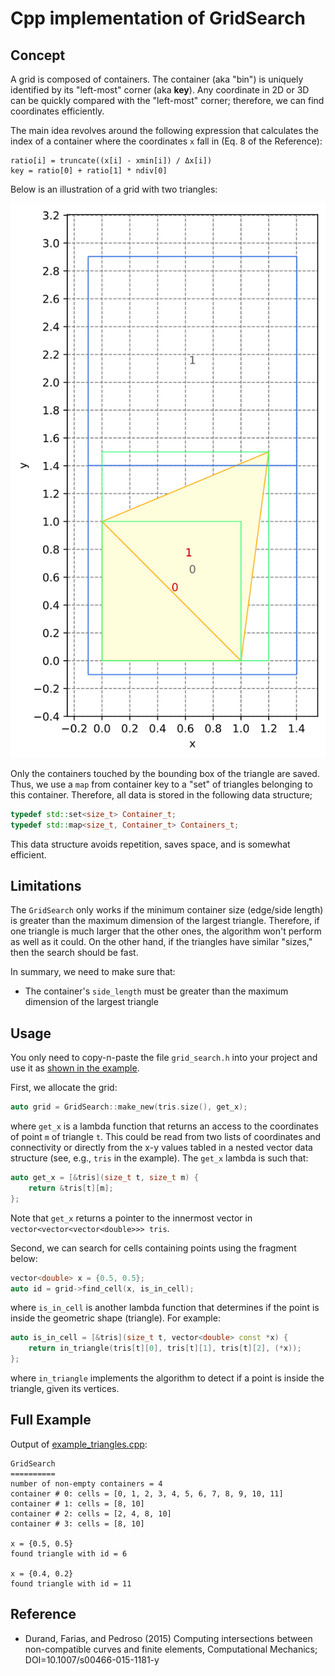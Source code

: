 # Cpp implementation of GridSearch

## Concept

A grid is composed of containers. The container (aka "bin") is uniquely identified by its "left-most" corner (aka **key**). Any coordinate in 2D or 3D can be quickly compared with the "left-most" corner; therefore, we can find coordinates efficiently.

The main idea revolves around the following expression that calculates the index of a container where the coordinates `x` fall in (Eq. 8 of the Reference):

```text
ratio[i] = truncate((x[i] - xmin[i]) / Δx[i])
key = ratio[0] + ratio[1] * ndiv[0] 
```

Below is an illustration of a grid with two triangles:

![example_grid_two_triangles](https://github.com/cpmech/cpp-grid-search/raw/main/example_grid_two_triangles.svg)

Only the containers touched by the bounding box of the triangle are saved. Thus, we use a `map` from container key to a "set" of triangles belonging to this container. Therefore, all data is stored in the following data structure;

```c++
typedef std::set<size_t> Container_t;
typedef std::map<size_t, Container_t> Containers_t;
```

This data structure avoids repetition, saves space, and is somewhat efficient.

## Limitations

The `GridSearch` only works if the minimum container size (edge/side length) is greater than the maximum dimension of the largest triangle. Therefore, if one triangle is much larger that the other ones, the algorithm won't perform as well as it could. On the other hand, if the triangles have similar "sizes," then the search should be fast.

In summary, we need to make sure that:

* The container's `side_length` must be greater than the maximum dimension of the largest triangle

## Usage

You only need to copy-n-paste the file `grid_search.h` into your project and use it as [shown in the example](https://github.com/cpmech/cpp-grid-search/blob/main/example_triangles.cpp).

First, we allocate the grid:

```c++
auto grid = GridSearch::make_new(tris.size(), get_x);
```

where `get_x` is a lambda function that returns an access to the coordinates of point `m` of triangle `t`. This could be read from two lists of coordinates and connectivity or directly from the x-y values tabled in a nested vector data structure (see, e.g., `tris` in the example). The `get_x` lambda is such that:

```c++
auto get_x = [&tris](size_t t, size_t m) {
    return &tris[t][m];
};
```

Note that `get_x` returns a pointer to the innermost vector in `vector<vector<vector<double>>> tris`.

Second, we can search for cells containing points using the fragment below:

```c++
vector<double> x = {0.5, 0.5};
auto id = grid->find_cell(x, is_in_cell);
```

where `is_in_cell` is another lambda function that determines if the point is inside the geometric shape (triangle). For example:

```c++
auto is_in_cell = [&tris](size_t t, vector<double> const *x) {
    return in_triangle(tris[t][0], tris[t][1], tris[t][2], (*x));
};
```

where `in_triangle` implements the algorithm to detect if a point is inside the triangle, given its vertices.

## Full Example

Output of [example_triangles.cpp](https://github.com/cpmech/cpp-grid-search/blob/main/example_triangles.cpp):

```text
GridSearch
==========
number of non-empty containers = 4
container # 0: cells = [0, 1, 2, 3, 4, 5, 6, 7, 8, 9, 10, 11]
container # 1: cells = [8, 10]
container # 2: cells = [2, 4, 8, 10]
container # 3: cells = [8, 10]

x = {0.5, 0.5}
found triangle with id = 6

x = {0.4, 0.2}
found triangle with id = 11
```

## Reference

* Durand, Farias, and Pedroso (2015) Computing intersections between
  non-compatible curves and finite elements, Computational Mechanics;
  DOI=10.1007/s00466-015-1181-y

